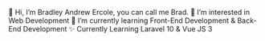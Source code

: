 👋 Hi, I’m Bradley Andrew Ercole, you can call me Brad.
👀 I’m interested in Web Development
🌱 I’m currently learning Front-End Development & Back-End Development
✨ Currently Learning Laravel 10 & Vue JS 3


<!---
Ercole28/Ercole28 is a ✨ special ✨ repository because its `README.md` (this file) appears on your GitHub profile.
You can click the Preview link to take a look at your changes.
--->

